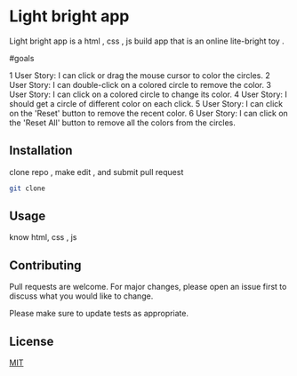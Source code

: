# Light bright app 

Light bright app  is a html , css , js build app that is an online lite-bright toy .

#goals 

1 User Story: I can click or drag the mouse cursor to color the circles.
2 User Story: I can double-click on a colored circle to remove the color. 
3 User Story: I can click on a colored circle to change its color.
4 User Story: I should get a circle of different color on each click.
5 User Story: I can click on the 'Reset' button to remove the recent color.
6 User Story: I can click on the 'Reset All' button to remove all the colors from the circles.


## Installation

clone repo , make edit , and  submit pull request 

```bash
git clone 
```

## Usage
know html, css , js 


## Contributing
Pull requests are welcome. For major changes, please open an issue first to discuss what you would like to change.

Please make sure to update tests as appropriate.

## License
[MIT](https://choosealicense.com/licenses/mit/)
